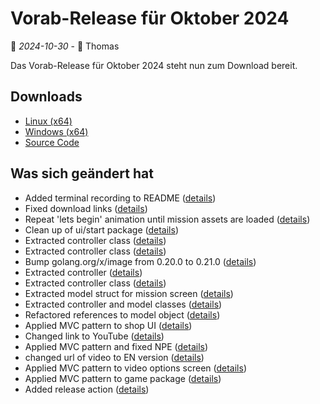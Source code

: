 # Vorab-Release für Oktober 2024

📅 *2024-10-30* - 🧔 Thomas

Das Vorab-Release für Oktober 2024 steht nun zum Download bereit.

## Downloads

- [Linux (x64)](https://www.retro-carnage.net/releases/Retro-Carnage-Linux.zip)
- [Windows (x64)](https://www.retro-carnage.net/releases/Retro-Carnage-Windows.zip)
- [Source Code](https://www.retro-carnage.net/releases/Retro-Carnage-Code.zip)

## Was sich geändert hat

- Added terminal recording to README ([details](https://github.com/Retro-Carnage-Team/retro-carnage/pull/138))
- Fixed download links ([details](https://github.com/Retro-Carnage-Team/retro-carnage/pull/139))
- Repeat 'lets begin' animation until mission assets are loaded ([details](https://github.com/Retro-Carnage-Team/retro-carnage/pull/144))
- Clean up of ui/start package ([details](https://github.com/Retro-Carnage-Team/retro-carnage/pull/156))
- Extracted controller class ([details](https://github.com/Retro-Carnage-Team/retro-carnage/pull/157))
- Extracted controller class ([details](https://github.com/Retro-Carnage-Team/retro-carnage/pull/158))
- Bump golang.org/x/image from 0.20.0 to 0.21.0 ([details](https://github.com/Retro-Carnage-Team/retro-carnage/pull/159))
- Extracted controller ([details](https://github.com/Retro-Carnage-Team/retro-carnage/pull/160))
- Extracted controller class ([details](https://github.com/Retro-Carnage-Team/retro-carnage/pull/161))
- Extracted model struct for mission screen ([details](https://github.com/Retro-Carnage-Team/retro-carnage/pull/162))
- Extracted controller and model classes ([details](https://github.com/Retro-Carnage-Team/retro-carnage/pull/163))
- Refactored references to model object ([details](https://github.com/Retro-Carnage-Team/retro-carnage/pull/164))
- Applied MVC pattern to shop UI ([details](https://github.com/Retro-Carnage-Team/retro-carnage/pull/165))
- Changed link to YouTube ([details](https://github.com/Retro-Carnage-Team/retro-carnage/pull/166))
- Applied MVC pattern and fixed NPE ([details](https://github.com/Retro-Carnage-Team/retro-carnage/pull/167))
- changed url of video to EN version ([details](https://github.com/Retro-Carnage-Team/retro-carnage/pull/168))
- Applied MVC pattern to video options screen ([details](https://github.com/Retro-Carnage-Team/retro-carnage/pull/170))
- Applied MVC pattern to game package ([details](https://github.com/Retro-Carnage-Team/retro-carnage/pull/172))
- Added release action ([details](https://github.com/Retro-Carnage-Team/retro-carnage/pull/173))
